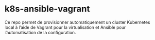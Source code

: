 # k8s-ansible-vagrant
Ce repo permet de provisionner automatiquement un cluster Kubernetes local à l’aide de Vagrant pour la virtualisation et Ansible pour l’automatisation de la configuration.
